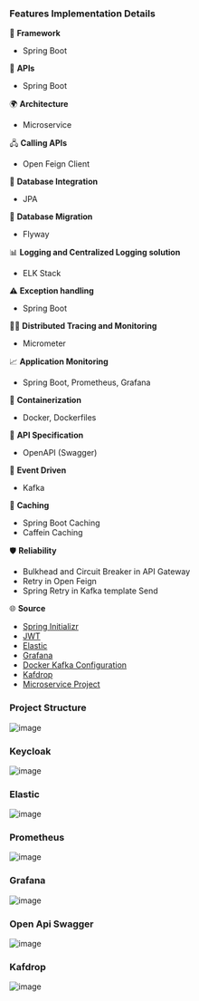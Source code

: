 ### Features Implementation Details

🚀 **Framework**  
   - Spring Boot

🔌 **APIs**  
   - Spring Boot

🌍 **Architecture**  
   - Microservice

🖧 **Calling APIs**  
   - Open Feign Client

💾 **Database Integration**  
   - JPA

🔄 **Database Migration**  
   - Flyway

📊 **Logging and Centralized Logging solution**  
   - ELK Stack

⚠️ **Exception handling**  
   - Spring Boot

🕵️‍♂️ **Distributed Tracing and Monitoring**  
   - Micrometer

📈 **Application Monitoring**  
   - Spring Boot, Prometheus, Grafana

🐳 **Containerization**  
   - Docker, Dockerfiles

📜 **API Specification**  
   - OpenAPI (Swagger)

🎉 **Event Driven**  
   - Kafka

🧠 **Caching**  
   - Spring Boot Caching  
   - Caffein Caching

🛡️ **Reliability**
   - Bulkhead and Circuit Breaker in API Gateway  
   - Retry in Open Feign
   - Spring Retry in Kafka template Send

🌐 **Source**  
   - [Spring Initializr](https://start.spring.io/)
   - [JWT](https://jwt.io/)
   - [Elastic](https://www.elastic.co/guide/en/apm/agent/java/current/setup-attach-api.html)
   - [Grafana](https://grafana.com/grafana/dashboards/19004-spring-boot-statistics/)
   - [Docker Kafka Configuration](https://github.com/conduktor/kafka-stack-docker-compose/blob/master/zk-single-kafka-multiple.yml)
   - [Kafdrop](https://github.com/obsidiandynamics/kafdrop/blob/master/docker-compose/kafka-kafdrop/docker-compose.yaml)
   - [Microservice Project](https://www.udemy.com/course/master-building-enterprise-microservices-in-depth-project/)


### Project Structure 
![image](https://github.com/user-attachments/assets/d23e3709-d833-4953-aeef-81b2bfd35753)

### Keycloak
![image](https://github.com/user-attachments/assets/7c2e9e8d-c763-4c08-afcf-2bd783d2ca57)

### Elastic
![image](https://github.com/user-attachments/assets/72e6ebd4-98bf-4150-8547-4a09f4bea477)

### Prometheus
![image](https://github.com/user-attachments/assets/85907d2e-a2c6-4a25-90cb-18c1b0a75235)

### Grafana
![image](https://github.com/user-attachments/assets/c50a23e7-7474-4084-9844-1793d5033ab9)

### Open Api Swagger
![image](https://github.com/user-attachments/assets/4f81e873-bde7-4a0d-b4fd-3525f0c66208)

### Kafdrop
![image](https://github.com/user-attachments/assets/80a6f8c5-e9d1-4296-a860-63a54cc7e294)

